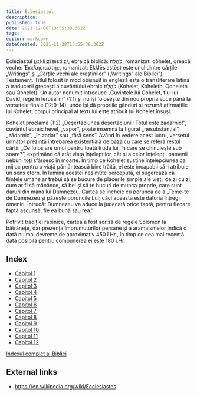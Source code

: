```yaml
---
title: Eclesiastul
description: 
published: true
date: 2021-12-08T13:55:38.362Z
tags: 
editor: markdown
dateCreated: 2021-11-28T13:55:38.362Z
---
```


Ecleziastul (/ɪˌkliːziˈæstiːz/; ebraică biblică: קֹהֶלֶת, romanizat: qōheleṯ, greacă veche: Ἐκκλησιαστής, romanizat: Ekklēsiastēs) este unul dintre cărțile „Writings” și „Cărțile vechi ale creștinilor” („Writings” ale Bibliei”). Testament. Titlul folosit în mod obișnuit în engleză este o transliterare latină a traducerii grecești a cuvântului ebraic קֹהֶלֶת (Kohelet, Koheleth, Qoheleth sau Qohelet). Un autor nenumit introduce „Cuvintele lui Cohelet, fiul lui David, rege în Ierusalim” (1:1) și nu își folosește din nou propria voce până la versetele finale (12:9-14), unde își dă propriile gânduri și rezumă afirmațiile lui Kohelet; corpul principal al textului este atribuit lui Kohelet însuși.

Kohelet proclamă (1:2) „Deşertăciunea deşertăciunii! Totul este zadarnic!”; cuvântul ebraic hevel, „vapor”, poate însemna la figurat „nesubstanțial”, „zădarnic”, „în zadar” sau „fără sens”. Având în vedere acest lucru, versetul următor prezintă întrebarea existențială de bază cu care se referă restul cărții: „Ce folos are omul pentru toată truda lui, în care se chinuiește sub soare?”, exprimând că atât viața înțelepților, cât și a celor înțelepți. oamenii nebuni toți sfârșesc în moarte. În timp ce Kohelet susține înțelepciunea ca mijloc pentru o viață pământească bine trăită, el este incapabil să-i atribuie un sens etern. În lumina acestei nesimțite percepută, el sugerează că ființele umane ar trebui să se bucure de plăcerile simple ale vieții de zi cu zi, cum ar fi să mănânce, să bei și să te bucuri de munca proprie, care sunt daruri din mâna lui Dumnezeu. Cartea se încheie cu porunca de a „Teme-te de Dumnezeu și păzește poruncile Lui; căci aceasta este datoria întregii omeniri. Întrucât Dumnezeu va aduce la judecată orice faptă, pentru fiecare faptă ascunsă, fie ea bună sau rea.”

Potrivit tradiției rabinice, cartea a fost scrisă de regele Solomon la bătrânețe, dar prezența împrumuturilor persane și a aramaismelor indică o dată nu mai devreme de aproximativ 450 î.Hr., în timp ce cea mai recentă dată posibilă pentru compunerea ei este 180 î.Hr.

## Index

- [Capitol 1](/ro/Bible/Ecclesiastes/1)
- [Capitol 2](/ro/Bible/Ecclesiastes/2)
- [Capitol 3](/ro/Bible/Ecclesiastes/3)
- [Capitol 4](/ro/Bible/Ecclesiastes/4)
- [Capitol 5](/ro/Bible/Ecclesiastes/5)
- [Capitol 6](/ro/Bible/Ecclesiastes/6)
- [Capitol 7](/ro/Bible/Ecclesiastes/7)
- [Capitol 8](/ro/Bible/Ecclesiastes/8)
- [Capitol 9](/ro/Bible/Ecclesiastes/9)
- [Capitol 10](/ro/Bible/Ecclesiastes/10)
- [Capitol 11](/ro/Bible/Ecclesiastes/11)
- [Capitol 12](/ro/Bible/Ecclesiastes/12)



[Indexul complet al Bibliei](/ro/index/bible)


## External links

- https://en.wikipedia.org/wiki/Ecclesiastes